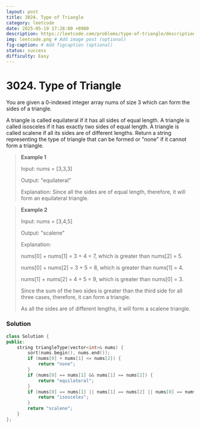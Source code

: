 ```yaml
---
layout: post
title: 3024. Type of Triangle
category: leetcode
date: 2025-05-19 17:28:00 +0900
description: https://leetcode.com/problems/type-of-triangle/description/?envType=daily-question&envId=2025-05-19
img: leetcode.png # Add image post (optional)
fig-caption: # Add figcaption (optional)
status: success
difficulty: Easy
---
```


# 3024. Type of Triangle

You are given a 0-indexed integer array nums of size 3 which can form the sides of a triangle.

A triangle is called equilateral if it has all sides of equal length.
A triangle is called isosceles if it has exactly two sides of equal length.
A triangle is called scalene if all its sides are of different lengths.
Return a string representing the type of triangle that can be formed or "none" if it cannot form a triangle.

 

> **Example 1**
> 
> Input: nums = [3,3,3]
> 
> Output: "equilateral"
> 
> Explanation: Since all the sides are of equal length, therefore, it will form an equilateral triangle.

> **Example 2**
> 
> Input: nums = [3,4,5]
> 
> Output: "scalene"
> 
> Explanation: 
> 
> nums[0] + nums[1] = 3 + 4 = 7, which is greater than nums[2] = 5.
> 
> nums[0] + nums[2] = 3 + 5 = 8, which is greater than nums[1] = 4.
> 
> nums[1] + nums[2] = 4 + 5 = 9, which is greater than nums[0] = 3. 
> 
> Since the sum of the two sides is greater than the third side for all three cases, therefore, it can form a triangle.
> 
> As all the sides are of different lengths, it will form a scalene triangle.


### Solution
```cpp
class Solution {
public:
    string triangleType(vector<int>& nums) {
        sort(nums.begin(), nums.end()); 
        if (nums[0] + nums[1] <= nums[2]) {
            return "none";
        }
        if (nums[0] == nums[1] && nums[1] == nums[2]) {
            return "equilateral";
        }
        if (nums[0] == nums[1] || nums[1] == nums[2] || nums[0] == nums[2]) {
            return "isosceles";
        }
        return "scalene";
    }
};

```
